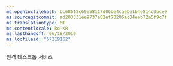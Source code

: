 ```yaml
---
ms.openlocfilehash: bc68615c69e58117d06be4caebe1b4e814c3bce9
ms.sourcegitcommit: ad203331ee9737e82ef70206ac04eeb72a5f9c7f
ms.translationtype: MT
ms.contentlocale: ko-KR
ms.lasthandoff: 06/18/2019
ms.locfileid: "67219162"
---
```

원격 데스크톱 서비스
